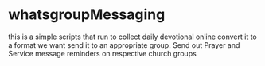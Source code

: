 # whatsgroupMessaging
 this is a simple scripts that run to collect daily devotional online convert it to a format we want send it to an appropriate group. Send out Prayer and Service message reminders on respective church groups
